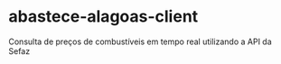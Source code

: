 # abastece-alagoas-client
Consulta de preços de combustíveis em tempo real utilizando a API da Sefaz
